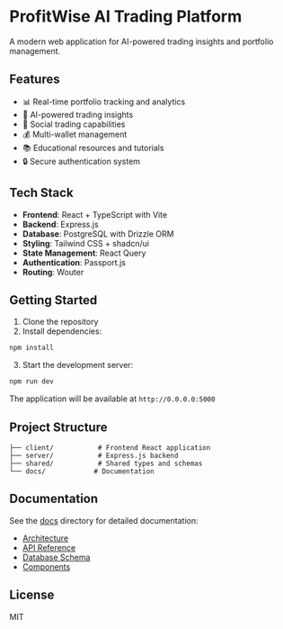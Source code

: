 
# ProfitWise AI Trading Platform

A modern web application for AI-powered trading insights and portfolio management.

## Features

- 📊 Real-time portfolio tracking and analytics
- 🤖 AI-powered trading insights
- 👥 Social trading capabilities
- 💰 Multi-wallet management
- 📚 Educational resources and tutorials
- 🔒 Secure authentication system

## Tech Stack

- **Frontend**: React + TypeScript with Vite
- **Backend**: Express.js
- **Database**: PostgreSQL with Drizzle ORM
- **Styling**: Tailwind CSS + shadcn/ui
- **State Management**: React Query
- **Authentication**: Passport.js
- **Routing**: Wouter

## Getting Started

1. Clone the repository
2. Install dependencies:
```bash
npm install
```

3. Start the development server:
```bash
npm run dev
```

The application will be available at `http://0.0.0.0:5000`

## Project Structure

```
├── client/           # Frontend React application
├── server/           # Express.js backend
├── shared/           # Shared types and schemas
└── docs/            # Documentation
```

## Documentation

See the [docs](./docs) directory for detailed documentation:

- [Architecture](./docs/ARCHITECTURE.md)
- [API Reference](./docs/API.md)
- [Database Schema](./docs/DATABASE.md)
- [Components](./docs/COMPONENTS.md)

## License

MIT

